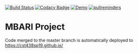 [![Build Status](https://travis-ci.com/cst438sp19/MBARI.svg?token=MiyzapJZb76jLFg62zBK&branch=master)](https://travis-ci.com/cst438sp19/MBARI) [![Codacy Badge](https://api.codacy.com/project/badge/Grade/2fd287768fbd4ba2b0efeebf8b0c2474)](https://www.codacy.com?utm_source=github.com&amp;utm_medium=referral&amp;utm_content=cst438sp19/MBARI&amp;utm_campaign=Badge_Grade) [![Demo](https://img.shields.io/badge/demo-live-success.svg)](https://cst438sp19.github.io) [![pullreminders](https://pullreminders.com/badge.svg)](https://pullreminders.com?ref=badge)

# MBARI Project
Code merged to the master branch is automatically deployed to https://cst438sp19.github.io/
